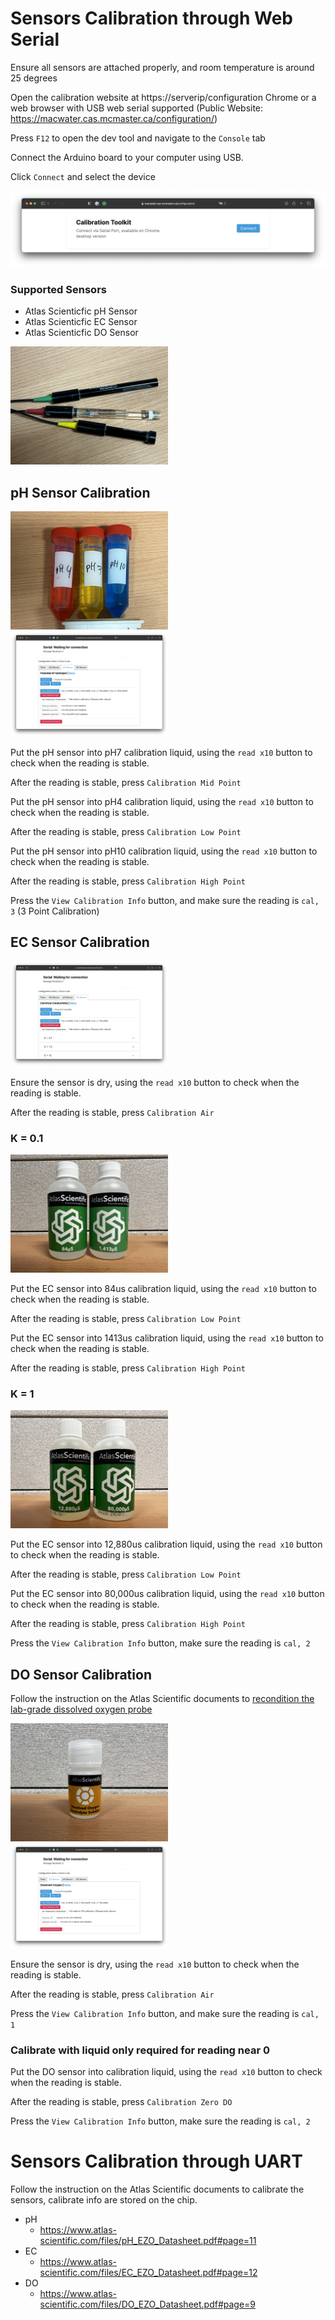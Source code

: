 # Sensors Calibration through Web Serial

Ensure all sensors are attached properly, and room temperature is around 25 degrees

Open the calibration website at https://serverip/configuration Chrome or a web browser with USB web serial supported (Public Website: https://macwater.cas.mcmaster.ca/configuration/)

Press `F12` to open the dev tool and navigate to the `Console` tab

Connect the Arduino board to your computer using USB.

Click `Connect` and select the device

<img src="Documentation/Pictures/calibrate/Screenshot 2023-05-29 at 2.31.41 PM.png">

### Supported Sensors

- Atlas Scienticfic pH Sensor
- Atlas Scienticfic EC Sensor
- Atlas Scienticfic DO Sensor

<img src="Documentation/Pictures/calibrate/IMG_3448.jpeg" width="50%">

## pH Sensor Calibration

<img src="Documentation/Pictures/calibrate/IMG_3443.jpeg" width="50%">

<img src="Documentation/Pictures/calibrate/Screenshot 2023-05-29 at 2.31.22 PM.png" width="50%">

Put the pH sensor into pH7 calibration liquid, using the `read x10` button to check when the reading is stable.

After the reading is stable, press `Calibration Mid Point`

Put the pH sensor into pH4 calibration liquid, using the `read x10` button to check when the reading is stable.

After the reading is stable, press `Calibration Low Point`

Put the pH sensor into pH10 calibration liquid, using the `read x10` button to check when the reading is stable.

After the reading is stable, press `Calibration High Point`

Press the `View Calibration Info` button, and make sure the reading is `cal, 3` (3 Point Calibration)

## EC Sensor Calibration

<img src="Documentation/Pictures/calibrate/Screenshot 2023-05-29 at 2.31.24 PM.png" width="50%">

Ensure the sensor is dry, using the `read x10` button to check when the reading is stable.

After the reading is stable, press `Calibration Air`

### K = 0.1

<img src="Documentation/Pictures/calibrate/IMG_3445.jpeg" width="50%">

Put the EC sensor into 84us calibration liquid, using the `read x10` button to check when the reading is stable.

After the reading is stable, press `Calibration Low Point`

Put the EC sensor into 1413us calibration liquid, using the `read x10` button to check when the reading is stable.

After the reading is stable, press `Calibration High Point`

### K = 1

<img src="Documentation/Pictures/calibrate/IMG_3446.jpeg" width="50%">

Put the EC sensor into 12,880us calibration liquid, using the `read x10` button to check when the reading is stable.

After the reading is stable, press `Calibration Low Point`

Put the EC sensor into 80,000us calibration liquid, using the `read x10` button to check when the reading is stable.

After the reading is stable, press `Calibration High Point`

Press the `View Calibration Info` button, make sure the reading is `cal, 2`

## DO Sensor Calibration

Follow the instruction on the Atlas Scientific documents to [recondition the lab-grade dissolved oxygen probe](https://files.atlas-scientific.com/LG_DO_probe.pdf#page=9)

<img src="Documentation/Pictures/calibrate/IMG_3444.jpeg" width="50%">

<img src="Documentation/Pictures/calibrate/Screenshot 2023-05-29 at 2.31.18 PM.png" width="50%">

Ensure the sensor is dry, using the `read x10` button to check when the reading is stable.

After the reading is stable, press `Calibration Air`

Press the `View Calibration Info` button, and make sure the reading is `cal, 1`

### Calibrate with liquid only required for reading near 0

Put the DO sensor into calibration liquid, using the `read x10` button to check when the reading is stable.

After the reading is stable, press `Calibration Zero DO`

Press the `View Calibration Info` button, make sure the reading is `cal, 2`

# Sensors Calibration through UART

Follow the instruction on the Atlas Scientific documents to calibrate the sensors, calibrate info are stored on the chip.

- pH
	- https://www.atlas-scientific.com/files/pH_EZO_Datasheet.pdf#page=11
- EC
	- https://www.atlas-scientific.com/files/EC_EZO_Datasheet.pdf#page=12
- DO
	- https://www.atlas-scientific.com/files/DO_EZO_Datasheet.pdf#page=9
